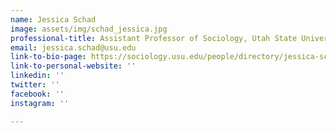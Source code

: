 ```yaml
---
name: Jessica Schad
image: assets/img/schad_jessica.jpg
professional-title: Assistant Professor of Sociology, Utah State University
email: jessica.schad@usu.edu
link-to-bio-page: https://sociology.usu.edu/people/directory/jessica-schad
link-to-personal-website: ''
linkedin: ''
twitter: ''
facebook: ''
instagram: ''

---
```

